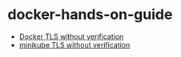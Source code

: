 # docker-hands-on-guide

- [Docker TLS without verification](docker-no-tls-verify.md)
- [minikube TLS without verification](minikube-no-tls-verify.md)
